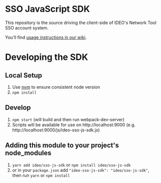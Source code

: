 # SSO JavaScript SDK

This repository is the source driving the client-side of IDEO's Network Tool SSO account system.

You'll find [usage instructions in our wiki](https://github.com/ideo/ideo-products/wiki/Integrating-Ideo-SSO).

# Developing the SDK

## Local Setup

1. Use [nvm](https://github.com/creationix/nvm) to ensure consistent node version
2. `npm install`

## Develop

1. `npm start` (will build and then run webpack-dev-server)
2. Scripts will be available for use on http://localhost:9000 (e.g. http://localhost:9000/js/ideo-sso-js-sdk.js)

## Adding this module to your project's node_modules
1. `yarn add ideo/sso-js-sdk` or `npm install ideo/sso-js-sdk`
2. or in your `package.json` add `"ideo-sso-js-sdk": "ideo/sso-js-sdk"`, then run `yarn` or `npm install`
